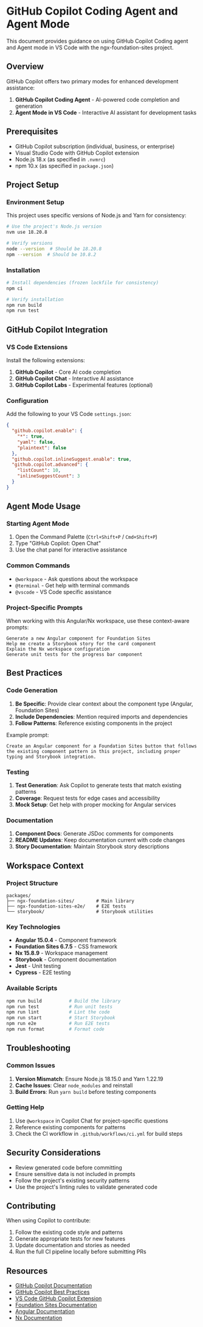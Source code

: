 # GitHub Copilot Coding Agent and Agent Mode

This document provides guidance on using GitHub Copilot Coding agent and Agent mode in VS Code with the ngx-foundation-sites project.

## Overview

GitHub Copilot offers two primary modes for enhanced development assistance:

1. **GitHub Copilot Coding Agent** - AI-powered code completion and generation
2. **Agent Mode in VS Code** - Interactive AI assistant for development tasks

## Prerequisites

- GitHub Copilot subscription (individual, business, or enterprise)
- Visual Studio Code with GitHub Copilot extension
- Node.js 18.x (as specified in `.nvmrc`)
- npm 10.x (as specified in `package.json`)

## Project Setup

### Environment Setup

This project uses specific versions of Node.js and Yarn for consistency:

```bash
# Use the project's Node.js version
nvm use 18.20.8

# Verify versions
node --version  # Should be 18.20.8
npm --version  # Should be 10.8.2
```

### Installation

```bash
# Install dependencies (frozen lockfile for consistency)
npm ci

# Verify installation
npm run build
npm run test
```

## GitHub Copilot Integration

### VS Code Extensions

Install the following extensions:

1. **GitHub Copilot** - Core AI code completion
2. **GitHub Copilot Chat** - Interactive AI assistance
3. **GitHub Copilot Labs** - Experimental features (optional)

### Configuration

Add the following to your VS Code `settings.json`:

```json
{
  "github.copilot.enable": {
    "*": true,
    "yaml": false,
    "plaintext": false
  },
  "github.copilot.inlineSuggest.enable": true,
  "github.copilot.advanced": {
    "listCount": 10,
    "inlineSuggestCount": 3
  }
}
```

## Agent Mode Usage

### Starting Agent Mode

1. Open the Command Palette (`Ctrl+Shift+P` / `Cmd+Shift+P`)
2. Type "GitHub Copilot: Open Chat"
3. Use the chat panel for interactive assistance

### Common Commands

- `@workspace` - Ask questions about the workspace
- `@terminal` - Get help with terminal commands
- `@vscode` - VS Code specific assistance

### Project-Specific Prompts

When working with this Angular/Nx workspace, use these context-aware prompts:

```
Generate a new Angular component for Foundation Sites
Help me create a Storybook story for the card component
Explain the Nx workspace configuration
Generate unit tests for the progress bar component
```

## Best Practices

### Code Generation

1. **Be Specific**: Provide clear context about the component type (Angular, Foundation Sites)
2. **Include Dependencies**: Mention required imports and dependencies
3. **Follow Patterns**: Reference existing components in the project

Example prompt:
```
Create an Angular component for a Foundation Sites button that follows the existing component pattern in this project, including proper typing and Storybook integration.
```

### Testing

1. **Test Generation**: Ask Copilot to generate tests that match existing patterns
2. **Coverage**: Request tests for edge cases and accessibility
3. **Mock Setup**: Get help with proper mocking for Angular services

### Documentation

1. **Component Docs**: Generate JSDoc comments for components
2. **README Updates**: Keep documentation current with code changes
3. **Story Documentation**: Maintain Storybook story descriptions

## Workspace Context

### Project Structure

```
packages/
├── ngx-foundation-sites/        # Main library
├── ngx-foundation-sites-e2e/    # E2E tests
└── storybook/                   # Storybook utilities
```

### Key Technologies

- **Angular 15.0.4** - Component framework
- **Foundation Sites 6.7.5** - CSS framework
- **Nx 15.8.9** - Workspace management
- **Storybook** - Component documentation
- **Jest** - Unit testing
- **Cypress** - E2E testing

### Available Scripts

```bash
npm run build          # Build the library
npm run test           # Run unit tests
npm run lint           # Lint the code
npm run start          # Start Storybook
npm run e2e            # Run E2E tests
npm run format         # Format code
```

## Troubleshooting

### Common Issues

1. **Version Mismatch**: Ensure Node.js 18.15.0 and Yarn 1.22.19
2. **Cache Issues**: Clear `node_modules` and reinstall
3. **Build Errors**: Run `yarn build` before testing components

### Getting Help

1. Use `@workspace` in Copilot Chat for project-specific questions
2. Reference existing components for patterns
3. Check the CI workflow in `.github/workflows/ci.yml` for build steps

## Security Considerations

- Review generated code before committing
- Ensure sensitive data is not included in prompts
- Follow the project's existing security patterns
- Use the project's linting rules to validate generated code

## Contributing

When using Copilot to contribute:

1. Follow the existing code style and patterns
2. Generate appropriate tests for new features
3. Update documentation and stories as needed
4. Run the full CI pipeline locally before submitting PRs

## Resources

- [GitHub Copilot Documentation](https://docs.github.com/en/copilot)
- [GitHub Copilot Best Practices](https://docs.github.com/en/copilot/using-github-copilot/best-practices-for-using-github-copilot)
- [VS Code GitHub Copilot Extension](https://marketplace.visualstudio.com/items?itemName=GitHub.copilot)
- [Foundation Sites Documentation](https://get.foundation/sites/docs/)
- [Angular Documentation](https://angular.io/docs)
- [Nx Documentation](https://nx.dev/getting-started/intro)
